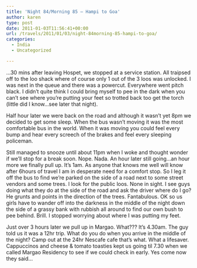 ```yaml
---
title: 'Night 84/Morning 85 – Hampi to Goa'
author: karen
type: post
date: 2011-01-03T11:56:41+00:00
url: /travels/2011/01/03/night-84morning-85-hampi-to-goa/
categories:
  - India
  - Uncategorized

---
```

…30 mins after leaving Hospet, we stopped at a service station. All traipsed off to the loo shack where of course only 1 out of the 3 loos was unlocked. I was next in the queue and there was a powercut. Everywhere went pitch black. I didn’t quite think I could bring myself to pee in the dark when you can’t see where you’re putting your feet so trotted back too get the torch (little did I know…see later that night).

Half hour later we were back on the road and although it wasn’t yet 8pm we decided to get some sleep. When the bus wasn’t moving it was the most comfortable bus in the world. When it was moving you could feel every bump and hear every screech of the brakes and feel every sleeping policeman.

Still managed to snooze until about 11pm when I woke and thought wonder if we’ll stop for a break soon. Nope. Nada. An hour later still going…an hour more we finally pull up. It’s 1am. As anyone that knows me well will know after 6hours of travel I am in desperate need for a comfort stop. So I leg it off the bus to find we’re parked on the side of a road next to some street vendors and some trees. I look for the public loos. None in sight. I see guys doing what they do at the side of the road and ask the driver where do I go? He grunts and points in the direction of the trees. Fantabulous. OK so us girls have to wander off into the darkness in the middle of the night down the side of a grassy bank with rubbish all around to find our own bush to pee behind. Brill. I stopped worrying about where I was putting my feet.

Just over 3 hours later we pull up in Margao. What??? It’s 4.30am. The guy told us it was a 12hr trip. What do you do when you arrive in the middle of the night? Camp out at the 24hr Nescafe cafe that’s what. What a lifesaver. Cappuccinos and cheese & tomato toasties kept us going til 7.30 when we called Margao Residency to see if we could check in early. Yes come now they said…